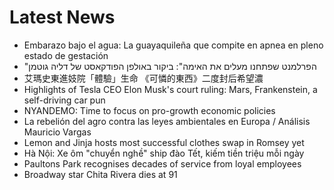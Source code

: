 # Latest News
-  Embarazo bajo el agua: La guayaquileña que compite en apnea en pleno estado de gestación
-  "הפרלמנט שפתחנו מעלים את האימה": ביקור באולפן הפודקאסט של דליה גוטמן
-  艾瑪史東進妓院「體驗」生命 《可憐的東西》二度封后希望濃
-  Highlights of Tesla CEO Elon Musk's court ruling: Mars, Frankenstein, a self-driving car pun
-  NYANDEMO: Time to focus on pro-growth economic policies
-  La rebelión del agro contra las leyes ambientales en Europa / Análisis Mauricio Vargas
-  Lemon and Jinja hosts most successful clothes swap in Romsey yet
-  Hà Nội: Xe ôm "chuyển nghề" ship đào Tết, kiếm tiền triệu mỗi ngày
-  Paultons Park recognises decades of service from loyal employees
-  Broadway star Chita Rivera dies at 91
